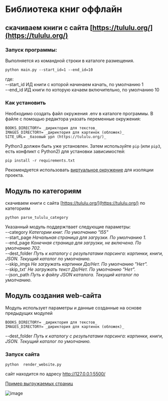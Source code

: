 # Библиотека книг оффлайн
## скачиваем книги с сайта  [https://tululu.org/](https://tululu.org/)

### Запуск программы:
Выполняется из командной строки в каталоге размещения.
```
python main.py --start_id=1 --end_id=10
```
где:<br>
--start_id ИД книги с которой начинаем качать, по умолчанию 1<br>
--end_id ИД книги по которую качаем включительно, по умолчанию 10<br>

### Как установить
Необходимо создать файл окружения .env в каталоге программы.
В файле с помощью редактора указать переменные окружения: 
```
BOOKS_DIRECTORY= _дириктория для текстов_
IMAGES_DIRECTORY= _дириктория для картинок (обложек)_
SITE_URL= _базовый урл (https://tululu.org/)_
```

Python3 должен быть уже установлен. Затем используйте `pip` (или `pip3`, есть конфликт с Python2) для установки зависимостей:
```
pip install -r requirements.txt
```
Рекомендуется использовать [виртуальное окружение](https://docs.python.org/3/library/venv.html) для изоляции проекта. 

## Модуль по категориям
скачиваем книги с сайта  [https://tululu.org/](https://tululu.org/) по категориям
```
python parse_tululu_category 
```
Указанный модуль поддержтвает  следующие параметры:<br>
--category    _Категории книг. По умолчанию "l55"<br>_
--start_page   _Начальная страница для загрузки. По умолчанию 1.<br>_
--end_page     _Конечная страница для загрузки, не включена. По умолчанию 702.<br>_
--dest_folder  _Путь к каталогу с результатами парсинга: картинки, книги, JSON. Текущий каталог по умолчанию.<br>_
--skip_imgs    _Не загружать картинки Да/Нет. По умолчанию "Нет".<br>_
--skip_txt'    _Не загружать текст Да/Нет. По умолчанию "Нет".<br>_
--json_path   _Путь к файлу JSON каталога. Текущий каталог по умолчанию.<br>_

## Модуль создания web-сайта

Модуль использует параметры и данные созданные на основе предыдущих модулей

```
BOOKS_DIRECTORY= _дириктория для текстов_
IMAGES_DIRECTORY= _дириктория для картинок (обложек)_
```
--dest_folder  _Путь к каталогу с результатами парсинга: картинки, книги, JSON. Текущий каталог по умолчанию.<br>_

### Запуск сайта 

```
python  render_website.py
```
сайт находится по адресу http://127.0.0.1:5500/

[Пример выгружаемых страниц](https://boliwar.github.io/online-lib/pages/index.html)

![image](https://user-images.githubusercontent.com/5857967/204090280-d9307b7f-fe76-46c1-8da6-1494efa21250.png)


